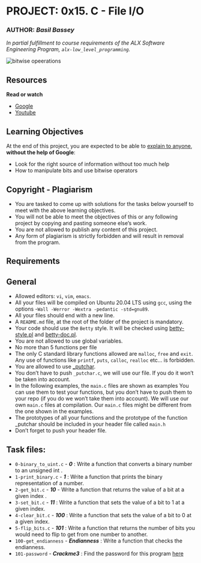# PROJECT: 0x15. C - File I/O
### AUTHOR: *Basil Bassey*

*In partial fulfillment to course requirements of the ALX Software Engineering Program, `alx-low_level_programming`.*

![bitwise opeerations](https://s3.amazonaws.com/intranet-projects-files/holbertonschool-low_level_programming/232/bitwise.PNG)

## Resources
**Read or watch**

- [Google](https://intranet.alxswe.com/rltoken/-tOFAtANisYQthxNBmJB8g)
- [Youtube](https://intranet.alxswe.com/rltoken/-PNa1vv5T3tqVVY4PRlGrg)

## Learning Objectives
At the end of this project, you are expected to be able to [explain to anyone](https://intranet.alxswe.com/rltoken/kQg2-u-cAYxh6oJz2TWHWw), **without the help of Google**:
- Look for the right source of information without too much help
- How to manipulate bits and use bitwise operators

## Copyright - Plagiarism
- You are tasked to come up with solutions for the tasks below yourself to meet with the above learning objectives.
- You will not be able to meet the objectives of this or any following project by copying and pasting someone else’s work.
- You are not allowed to publish any content of this project.
- Any form of plagiarism is strictly forbidden and will result in removal from the program.

## Requirements
## General
- Allowed editors: `vi`, `vim`, `emacs`.
- All your files will be compiled on Ubuntu 20.04 LTS using `gcc`, using the options -`Wall -Werror -Wextra -pedantic -std=gnu89`.
- All your files should end with a new line.
- A `README.md` file, at the root of the folder of the project is mandatory.
- Your code should use the `Betty` style. It will be checked using [betty-style.pl](https://github.com/holbertonschool/Betty/blob/master/betty-style.pl) and [betty-doc.pl](https://github.com/holbertonschool/Betty/blob/master/betty-doc.pl).
- You are not allowed to use global variables.
- No more than 5 functions per file
- The only C standard library functions allowed are `malloc`, `free` and `exit`. Any use of functions like `printf`, `puts`, `calloc`, `realloc` etc… is forbidden.
- You are allowed to use [_putchar](https://github.com/holbertonschool/_putchar.c/blob/master/_putchar.c).
- You don’t have to push `_putchar.c`, we will use our file. If you do it won’t be taken into account.
- In the following examples, the `main.c` files are shown as examples You can use them to test your functions, but you don’t have to push them to your repo (if you do we won’t take them into account). We will use our own `main.c` files at compilation. Our `main.c` files might be different from the one shown in the examples.
- The prototypes of all your functions and the prototype of the function _putchar should be included in your header file called `main.h`
- Don’t forget to push your header file.

## Task files:
- `0-binary_to_uint.c` - ***0*** : Write a function that converts a binary number to an unsigned int .
- `1-print_binary.c` - ***1*** : Write a function that prints the binary representation of a number.
- `2-get_bit.c` - ***10*** - Write a function that returns the value of a bit at a given index .
- `3-set_bit.c` - ***11*** : Write a function that sets the value of a bit to 1 at a given index.
- `4-clear_bit.c` - ***100*** : Write a function that sets the value of a bit to 0 at a given index.
- `5-flip_bits.c` - ***101*** : Write a function that returns the number of bits you would need to flip to get from one number to another.
- `100-get_endianness` - ***Endianness*** : Write a function that checks the endianness.
- `101-password` - ***Crackme3*** : Find the password for this program [here](https://github.com/holbertonschool/0x13.c)
